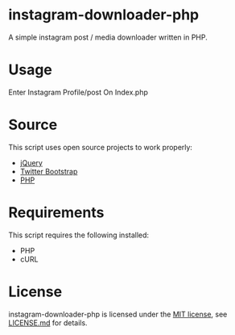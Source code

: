 # instagram-downloader-php
A simple instagram post / media downloader written in PHP.

# Usage
Enter Instagram Profile/post On Index.php

# Source
This script uses open source projects to work properly:
 - [jQuery](https://jquery.com/)
 - [Twitter Bootstrap](https://getbootstrap.com/)
 - [PHP](http://php.net/)

# Requirements
This script requires the following installed:
 - PHP
 - cURL
 
 # License

instagram-downloader-php is licensed under the [MIT license](LICENSE), see [LICENSE.md](LICENSE) for details.
